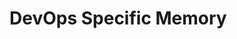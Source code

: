 # DevOps Specific Memory
<!-- Entries below should be added reverse chronologically (newest first) -->
